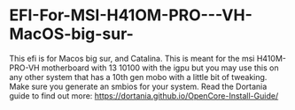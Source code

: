 # EFI-For-MSI-H41OM-PRO---VH-MacOS-big-sur-
This efi is for Macos big sur, and Catalina. This is meant for the msi H410M-PRO-VH motherboard with 13 10100 with the igpu but you may use this on any other system that has a 10th gen mobo with a little bit of tweaking. Make sure you generate an smbios for your system. Read the Dortania guide to find out more: https://dortania.github.io/OpenCore-Install-Guide/
